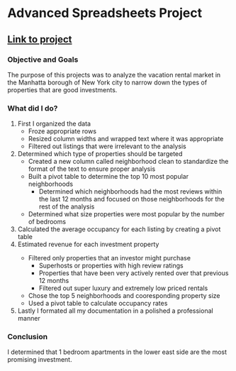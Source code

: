 <h1> Advanced Spreadsheets Project </h1>
<a href = "https://docs.google.com/spreadsheets/d/1rpTut3J8o61DEW1LfpLXX5VHeHx8aPrmD3RIWNyBwoE/edit?usp=sharing"><h2>Link to project</h2></a>
<h3> Objective and Goals </h3>
<p> The purpose of this projects was to analyze the vacation rental market in the Manhatta borough of New York city to narrow down the types of properties that are good investments. </p>

<h3> What did I do? </h3>
<ol>
  
  <li> First I organized the data 
    <ul>
      <li> Froze appropriate rows </li>
      <li> Resized column widths and wrapped text where it was appropriate </li>
      <li> Filtered out listings that were irrelevant to the analysis </li>
    </ul>
    
  <li> Determined which type of properties should be targeted
    <ul>
      <li> Created a new column called neighborhood clean to standardize the format of the text to ensure proper analysis </li>
      <li> Built a pivot table to determine the top 10 most popular neighborhoods
        <ul>
          <li> Determined which neighborhoods had the most reviews within the last 12 months and focused on those neighborhoods for the rest of the analysis </li>
        </ul>
      <li> Determined what size properties were most popular by the number of bedrooms </li>
      </li>
    </ul>
  </li>
  
  <li> Calculated the average occupancy for each listing by creating a pivot table </li>
    
  <li> Estimated revenue for each investment property </li>
    <ul> 
      <li> Filtered only properties that an investor might purchase
        <ul>
          <li> Superhosts or properties with high review ratings </li>
          <li> Properties that have been very actively rented over that previous 12 months </li>
          <li> Filtered out super luxury and extremely low priced rentals </li>
        </ul>
      </li>
      <li> Chose the top 5 neighborhoods and cooresponding property size </li>
      <li> Used a pivot table to calculate occupancy rates </li>
    </ul>
    <li> Lastly I formated all my documentation in a polished a professional manner </li>
  </li>
</ol>

<!-- <li> ADD PICTURES OF PROJECT </li> -->

<h3> Conclusion </h3>
<p> I determined that 1 bedroom apartments in the lower east side are the most promising investment. </p>




